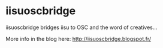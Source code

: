 # iisuoscbridge
iisuoscbridge bridges iisu to OSC and the word of creatives...

More info in the blog here: http://iisuoscbridge.blogspot.fr/
